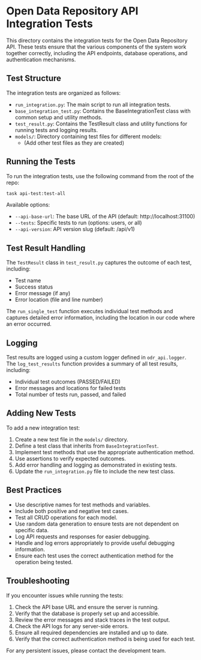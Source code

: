 # Open Data Repository API Integration Tests

This directory contains the integration tests for the Open Data Repository API. These tests ensure that the various components of the system work together correctly, including the API endpoints, database operations, and authentication mechanisms.

## Test Structure

The integration tests are organized as follows:

- `run_integration.py`: The main script to run all integration tests.
- `base_integration_test.py`: Contains the BaseIntegrationTest class with common setup and utility methods.
- `test_result.py`: Contains the TestResult class and utility functions for running tests and logging results.
- `models/`: Directory containing test files for different models:
  - (Add other test files as they are created)

## Running the Tests

To run the integration tests, use the following command from the root of the repo:

```bash
task api-test:test-all
```

Available options:

- `--api-base-url`: The base URL of the API (default: http://localhost:31100)
- `--tests`: Specific tests to run (options: users, or all)
- `--api-version`: API version slug (default: /api/v1)

## Test Result Handling

The `TestResult` class in `test_result.py` captures the outcome of each test, including:

- Test name
- Success status
- Error message (if any)
- Error location (file and line number)

The `run_single_test` function executes individual test methods and captures detailed error information, including the location in our code where an error occurred.

## Logging

Test results are logged using a custom logger defined in `odr_api.logger`. The `log_test_results` function provides a summary of all test results, including:

- Individual test outcomes (PASSED/FAILED)
- Error messages and locations for failed tests
- Total number of tests run, passed, and failed

## Adding New Tests

To add a new integration test:

1. Create a new test file in the `models/` directory.
2. Define a test class that inherits from `BaseIntegrationTest`.
3. Implement test methods that use the appropriate authentication method.
4. Use assertions to verify expected outcomes.
5. Add error handling and logging as demonstrated in existing tests.
6. Update the `run_integration.py` file to include the new test class.

## Best Practices

- Use descriptive names for test methods and variables.
- Include both positive and negative test cases.
- Test all CRUD operations for each model.
- Use random data generation to ensure tests are not dependent on specific data.
- Log API requests and responses for easier debugging.
- Handle and log errors appropriately to provide useful debugging information.
- Ensure each test uses the correct authentication method for the operation being tested.

## Troubleshooting

If you encounter issues while running the tests:

1. Check the API base URL and ensure the server is running.
2. Verify that the database is properly set up and accessible.
3. Review the error messages and stack traces in the test output.
4. Check the API logs for any server-side errors.
5. Ensure all required dependencies are installed and up to date.
6. Verify that the correct authentication method is being used for each test.

For any persistent issues, please contact the development team.
